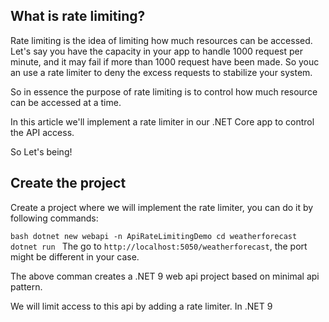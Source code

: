 ## What is rate limiting?
Rate limiting is the idea of limiting how much resources can be accessed. Let's say you have the capacity in your app to handle 1000 request per minute, and it may fail if more than 1000 request have been made. So youc an use a rate limiter to deny the excess requests to stabilize your system.


So in essence the purpose of rate limiting is to control how much resource can be accessed at a time.


In this article we'll implement a rate limiter in our .NET Core app to control the API access. 

So Let's being!


## Create the project
Create a project where we will implement the rate limiter, you can do it by following commands:

`bash
dotnet new webapi -n ApiRateLimitingDemo
cd weatherforecast
dotnet run
`
The go to `http://localhost:5050/weatherforecast`, the port might be different in your case.

The above comman creates a .NET 9 web api project based on minimal api pattern. 


We will limit access to this api by adding a rate limiter. In .NET 9


